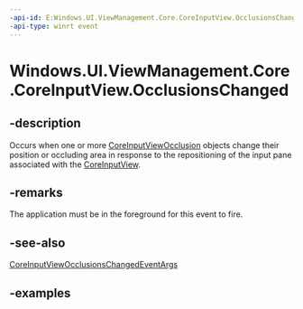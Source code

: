 ```yaml
---
-api-id: E:Windows.UI.ViewManagement.Core.CoreInputView.OcclusionsChanged
-api-type: winrt event
---
```


<!-- Event syntax.
public event TypedEventHandler OcclusionsChanged<CoreInputView, CoreInputViewOcclusionsChangedEventArgs>
-->

# Windows.UI.ViewManagement.Core.CoreInputView.OcclusionsChanged

## -description

Occurs when one or more [CoreInputViewOcclusion](coreinputviewocclusion.md) objects change their position or occluding area in response to the repositioning of the input pane associated with the [CoreInputView](coreinputview.md).

## -remarks

The application must be in the foreground for this event to fire.

## -see-also

[CoreInputViewOcclusionsChangedEventArgs](coreinputviewocclusionschangedeventargs.md)

## -examples
